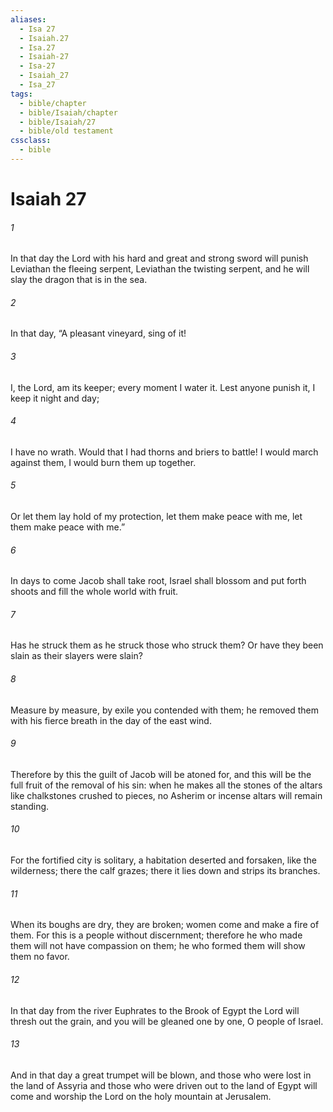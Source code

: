 ```yaml
---
aliases:
  - Isa 27
  - Isaiah.27
  - Isa.27
  - Isaiah-27
  - Isa-27
  - Isaiah_27
  - Isa_27
tags:
  - bible/chapter
  - bible/Isaiah/chapter
  - bible/Isaiah/27
  - bible/old testament
cssclass:
  - bible
---
```


# Isaiah 27

###### 1
In that day the Lord with his hard and great and strong sword will punish Leviathan the fleeing serpent, Leviathan the twisting serpent, and he will slay the dragon that is in the sea.
###### 2
In that day,   “A pleasant vineyard,  sing of it!
###### 3
I, the Lord, am its keeper; every moment I water it. Lest anyone punish it, I keep it night and day;
###### 4
I have no wrath.   Would that I had thorns and briers to battle! I would march against them, I would burn them up together.
###### 5
Or let them lay hold of my protection, let them make peace with me, let them make peace with me.”
###### 6
In days to come Jacob shall take root, Israel shall blossom and put forth shoots and fill the whole world with fruit.
###### 7
Has he struck them as he struck those who struck them? Or have they been slain as their slayers were slain?
###### 8
Measure by measure, by exile you contended with them;   he removed them with his fierce breath in the day of the east wind.
###### 9
Therefore by this the guilt of Jacob will be atoned for, and this will be the full fruit of the removal of his sin:   when he makes all the stones of the altars like chalkstones crushed to pieces, no Asherim or incense altars will remain standing.
###### 10
For the fortified city is solitary, a habitation deserted and forsaken, like the wilderness; there the calf grazes; there it lies down and strips its branches.
###### 11
When its boughs are dry, they are broken; women come and make a fire of them.   For this is a people without discernment; therefore he who made them will not have compassion on them; he who formed them will show them no favor.
###### 12
In that day from the river Euphrates to the Brook of Egypt the Lord will thresh out the grain, and you will be gleaned one by one, O people of Israel.
###### 13
And in that day a great trumpet will be blown, and those who were lost in the land of Assyria and those who were driven out to the land of Egypt will come and worship the Lord on the holy mountain at Jerusalem.


